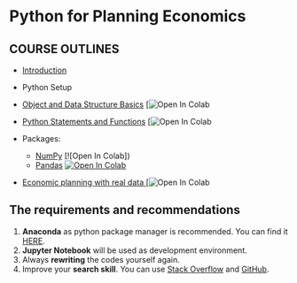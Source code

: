 # Python for Planning Economics

## COURSE OUTLINES

- [Introduction]()
- Python Setup
- [Object and Data Structure Basics]() [![Open In Colab]()

- [Python Statements and Functions]() [![Open In Colab]()

- Packages:
  - [NumPy]() [![Open In Colab])
  - [Pandas]() [![Open In Colab](https://colab.research.google.com/assets/colab-badge.svg)]()
- [Economic planning with real data ]()[![Open In Colab]()


## The requirements and recommendations

1. **Anaconda** as python package manager is recommended. You can find it [HERE](https://www.anaconda.com/products/individual).
2. **Jupyter Notebook** will be used as development environment.
3. Always **rewriting** the codes yourself again.
4. Improve your **search skill**. You can use [Stack Overflow](https://stackoverflow.com/) and [GitHub](https://github.com/).
